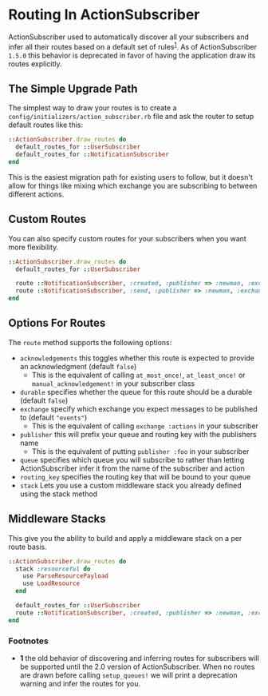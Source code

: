 # Routing In ActionSubscriber

ActionSubscriber used to automatically discover all your subscribers and infer all their routes based on a default set of rules<sup>[1](#footnotes)</sup>. As of ActionSubscriber `1.5.0` this behavior is deprecated in favor of having the application draw its routes explicitly.

## The Simple Upgrade Path

The simplest way to draw your routes is to create a `config/initializers/action_subscriber.rb` file and ask the router to setup default routes like this:

```ruby
::ActionSubscriber.draw_routes do
  default_routes_for ::UserSubscriber
  default_routes_for ::NotificationSubscriber
end
```

This is the easiest migration path for existing users to follow, but it doesn't allow for things like mixing which exchange you are subscribing to between different actions.

## Custom Routes

You can also specify custom routes for your subscribers when you want more flexibility.

```ruby
::ActionSubscriber.draw_routes do
  default_routes_for ::UserSubscriber

  route ::NotificationSubscriber, :created, :publisher => :newman, :exchange => :events
  route ::NotificationSubscriber, :send, :publisher => :newman, :exchange => :action
end
```

## Options For Routes

The `route` method supports the following options:

* `acknowledgements` this toggles whether this route is expected to provide an acknowledgment (default `false`)
  * This is the equivalent of calling `at_most_once!`, `at_least_once!` or `manual_acknowledgement!` in your subscriber class
* `durable` specifies whether the queue for this route should be a durable (default `false`)
* `exchange` specify which exchange you expect messages to be published to (default `"events"`)
  * This is the equivalent of calling `exchange :actions` in your subscriber
* `publisher` this will prefix your queue and routing key with the publishers name
  * This is the equivalent of putting `publisher :foo` in your subscriber
* `queue` specifies which queue you will subscribe to rather than letting ActionSubscriber infer it from the name of the subscriber and action
* `routing_key` specifies the routing key that will be bound to your queue
* `stack` Lets you use a custom middleware stack you already defined using the stack method

## Middleware Stacks

This give you the ability to build and apply a middleware stack on a per route basis.

``` ruby
::ActionSubscriber.draw_routes do
  stack :resourceful do
    use ParseResourcePayload
    use LoadResource
  end

  default_routes_for ::UserSubscriber
  route ::NotificationSubscriber, :created, :publisher => :newman, :exchange => :events, :stack => :resourceful
end
```

<h3 id="footnotes">Footnotes</h3>

* __1__ the old behavior of discovering and inferring routes for subscribers will be supported until the 2.0 version of ActionSubscriber. When no routes are drawn before calling `setup_queues!` we will print a deprecation warning and infer the routes for you.
